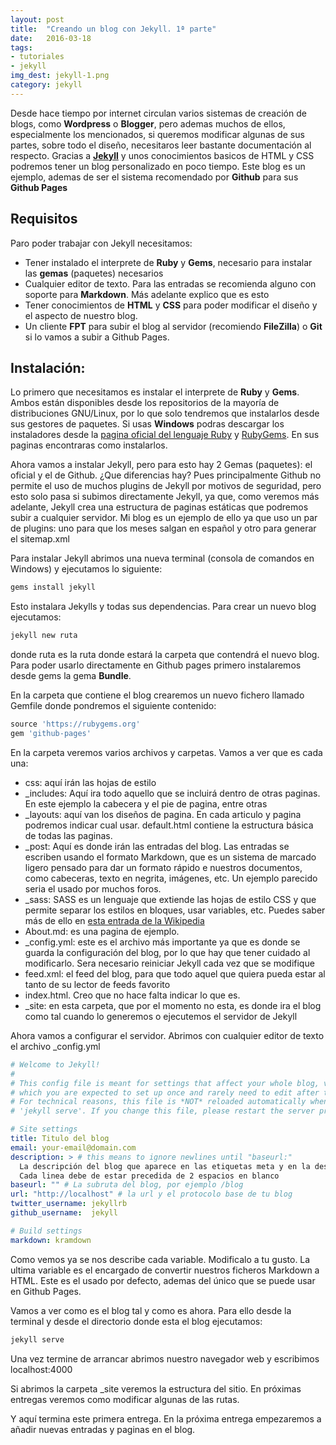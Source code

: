 ```yaml
---
layout: post
title:  "Creando un blog con Jekyll. 1ª parte"
date:   2016-03-18
tags:
- tutoriales
- jekyll
img_dest: jekyll-1.png
category: jekyll
---
```


Desde hace tiempo por internet circulan varios sistemas de creación de blogs, como **Wordpress** o **Blogger**, pero ademas muchos de ellos, especialmente los mencionados, si queremos modificar algunas de sus partes, sobre todo el diseño, necesitaros leer bastante documentación al respecto. Gracias a **[Jekyll](http://jekyllrb.com/)** y unos conocimientos basicos de HTML y CSS podremos tener un blog personalizado en poco tiempo. Este blog es un ejemplo, ademas de ser el sistema recomendado por **Github** para sus **Github Pages**

## Requisitos

Paro poder trabajar con Jekyll necesitamos:

* Tener instalado el interprete de **Ruby** y **Gems**, necesario para instalar las **gemas** (paquetes) necesarios
* Cualquier editor de texto. Para las entradas se recomienda alguno con soporte para **Markdown**. Más adelante explico que es esto
* Tener conocimientos de **HTML** y **CSS** para poder modificar el diseño y el aspecto de nuestro blog.
* Un cliente **FPT** para subir el blog al servidor (recomiendo **FileZilla**) o **Git** si lo vamos a subir a Github Pages.

## Instalación:
Lo primero que necesitamos es instalar el interprete de **Ruby** y **Gems**. Ambos están disponibles desde los repositorios de la mayoría de distribuciones GNU/Linux, por lo que solo tendremos que instalarlos desde sus gestores de paquetes. Si usas **Windows** podras descargar los instaladores desde la [pagina oficial del lenguaje Ruby](https://www.ruby-lang.org) y [RubyGems](https://rubygems.org/). En sus paginas encontraras como instalarlos.

Ahora vamos a instalar Jekyll, pero para esto hay 2 Gemas (paquetes): el oficial y el de Github. ¿Que diferencias hay? Pues principalmente Github no permite el uso de muchos plugins de Jekyll por motivos de seguridad, pero esto solo pasa si subimos directamente Jekyll, ya que, como veremos más adelante, Jekyll crea una estructura de paginas estáticas que podremos subir a cualquier servidor. Mi blog es un ejemplo de ello ya que uso un par de plugins: uno para que los meses salgan en español y otro para generar el sitemap.xml

Para instalar Jekyll abrimos una nueva terminal (consola de comandos en Windows) y ejecutamos lo siguiente:

```sh
gems install jekyll
```
Esto instalara Jekylls y todas sus dependencias. Para crear un nuevo blog ejecutamos:

```sh
jekyll new ruta
```
donde ruta es la ruta donde estará la carpeta que contendrá el nuevo blog.
Para poder usarlo directamente en Github pages primero instalaremos desde gems la gema **Bundle**.

En la carpeta que contiene el blog crearemos un nuevo fichero llamado Gemfile donde pondremos el siguiente contenido:

```ruby
source 'https://rubygems.org'
gem 'github-pages'
```

En la carpeta veremos varios archivos y carpetas. Vamos a ver que es cada una:

* css: aquí irán las hojas de estilo
* _includes: Aquí ira todo aquello que se incluirá dentro de otras paginas. En este ejemplo la cabecera y el pie de pagina, entre otras
* _layouts: aquí van los diseños de pagina. En cada articulo y pagina podremos indicar cual usar. default.html contiene la estructura básica de todas las paginas.
* _post: Aquí es donde irán las entradas del blog. Las entradas se escriben usando el formato Markdown, que es un sistema de marcado ligero pensado para dar un formato rápido e nuestros documentos, como cabeceras, texto en negrita, imágenes, etc. Un ejemplo parecido seria el usado por muchos foros.
* _sass: SASS es un lenguaje que extiende las hojas de estilo CSS y que permite separar los estilos en bloques, usar variables, etc. Puedes saber más de ello en [esta entrada de la Wikipedia](https://es.wikipedia.org/wiki/Sass_(lenguaje_de_hojas_de_estilo))
* About.md: es una pagina de ejemplo.
* _config.yml: este es el archivo más importante ya que es donde se guarda la configuración del blog, por lo que hay que tener cuidado al modificarlo. Sera necesario reiniciar Jekyll cada vez que se modifique
* feed.xml: el feed del blog, para que todo aquel que quiera pueda estar al tanto de su lector de feeds favorito
* index.html. Creo que no hace falta indicar lo que es.
* _site: en esta carpeta, que por el momento no esta, es donde ira el blog como tal cuando lo generemos o ejecutemos el servidor de Jekyll

Ahora vamos a configurar el servidor. Abrimos con cualquier editor de texto el archivo _config.yml

```yaml
# Welcome to Jekyll!
#
# This config file is meant for settings that affect your whole blog, values
# which you are expected to set up once and rarely need to edit after that.
# For technical reasons, this file is *NOT* reloaded automatically when you use
# 'jekyll serve'. If you change this file, please restart the server process.

# Site settings
title: Titulo del blog
email: your-email@domain.com
description: > # this means to ignore newlines until "baseurl:"
  La descripción del blog que aparece en las etiquetas meta y en la descripción en el feed.xml
  Cada linea debe de estar precedida de 2 espacios en blanco
baseurl: "" # La subruta del blog, por ejemplo /blog
url: "http://localhost" # la url y el protocolo base de tu blog
twitter_username: jekyllrb
github_username:  jekyll

# Build settings
markdown: kramdown
```
Como vemos ya se nos describe cada variable. Modificalo a tu gusto. La ultima variable es el encargado de convertir nuestros ficheros Markdown a HTML. Este es el usado por defecto, ademas del único que se puede usar en Github Pages.

Vamos a ver como es el blog tal y como es ahora. Para ello desde la terminal y desde el directorio donde esta el blog ejecutamos:

```sh
jekyll serve
```
Una vez termine de arrancar abrimos nuestro navegador web y escribimos localhost:4000

Si abrimos la carpeta _site veremos la estructura del sitio. En próximas entregas veremos como modificar algunas de las rutas.

Y aquí termina este primera entrega. En la próxima entrega empezaremos a añadir nuevas entradas y paginas en el blog.
